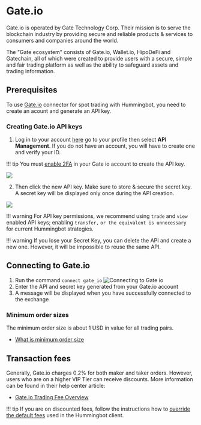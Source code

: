 # Gate.io

Gate.io is operated by Gate Technology Corp. Their mission is to serve the blockchain industry by providing secure and reliable products & services to consumers and companies around the world.

The "Gate ecosystem" consists of Gate.io, Wallet.io, HipoDeFi and Gatechain, all of which were created to provide users with a secure, simple and fair trading platform as well as the ability to safeguard assets and trading information.

## Prerequisites

To use [Gate.io](https://www.gate.io/ref/4566709) connector for spot trading with Hummingbot, you need to create an acount and generate an API key.

### Creating Gate.io API keys

1. Log in to your account [here](https://www.gate.io/login) go to your profile then select **API Management**. If you do not have an account, you will have to create one and verify your ID.

!!! tip
    You must [enable 2FA](https://support.gate.io/hc/en-us/articles/360006647533-Should-I-setup-SMS-or-2FA-for-my-account-) in your Gate io account to create the API key.

![](/assets/img/gateio-api.png)

2. Then click the new API key. Make sure to store & secure the secret key. A secret key will be displayed only once during the API creation.

![](/assets/img/gateio-account.png)


!!! warning
    For API key permissions, we recommend using `trade` and `view` enabled API keys; enabling `transfer,` `or the equivalent is unnecessary `for current Hummingbot strategies.

!!! warning
    If you lose your Secret Key, you can delete the API and create a new one. However, it will be impossible to reuse the same API.

## Connecting to Gate.io

1. Run the command `connect gate_io`
   ![Connecting to Gate io](/assets/img/gateio-connect.gif)
2. Enter the API and secret key generated from your Gate.io account
3. A message will be displayed when you have successfully connected to the exchange

### Minimum order sizes

The minimum order size is about 1 USD in value for all trading pairs.

- [What is minimum order size](https://support.gate.io/hc/en-us/articles/360000808414-What-is-minimum-order-size-)

## Transaction fees

Generally, Gate.io charges 0.2% for both maker and taker orders. However, users who are on a higher VIP Tier can receive discounts. More information can be found in their help center article:

- [Gate.io Trading Fee Overview](https://support.gate.io/hc/en-us/articles/360022907633--Fees-Gate-io-charge-you-)

!!! tip
    If you are on discounted fees, follow the instructions how to [override the default fees](https://docs.hummingbot.io/operation/override-fees/) used in the Hummingbot client.

